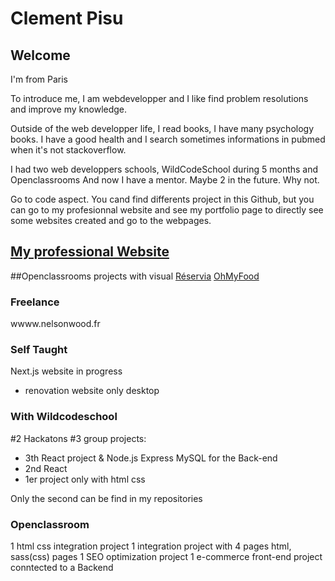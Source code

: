 # Clement Pisu

## Welcome

I'm from Paris

To introduce me, I am webdevelopper and I like find problem resolutions and improve my knowledge.  

Outside of the web developper life, I read books, I have many psychology books. 
I have a good health and I search sometimes informations in pubmed when it's not stackoverflow. 

I had two web developpers schools, WildCodeSchool during 5 months and Openclassrooms
And now I have a mentor. Maybe 2 in the future. Why not.


Go to code aspect.
You cand find differents project in this Github, but you can go to my profesionnal website and see my portfolio page to directly see some websites created and go to the webpages.


## [My professional Website](https://portfolio-web-lovat.vercel.app/)


##Openclassrooms projects with visual
[Réservia](https://vehementz.github.io/ClementPisu_2_31032021/)
[OhMyFood](https://vehementz.github.io/PisuClement_3_23052021/)


### Freelance 

wwww.nelsonwood.fr

### Self Taught

Next.js website in progress

- renovation website only desktop

### With Wildcodeschool

#2 Hackatons
#3 group projects: 
  - 3th React project & Node.js Express MySQL for the  Back-end
  - 2nd React
  - 1er project only with html css
  
Only the second can be find in my repositories


### Openclassroom

1 html css integration project
1 integration project with 4 pages html, sass(css) pages
1 SEO optimization project
1 e-commerce front-end project conntected to a Backend
